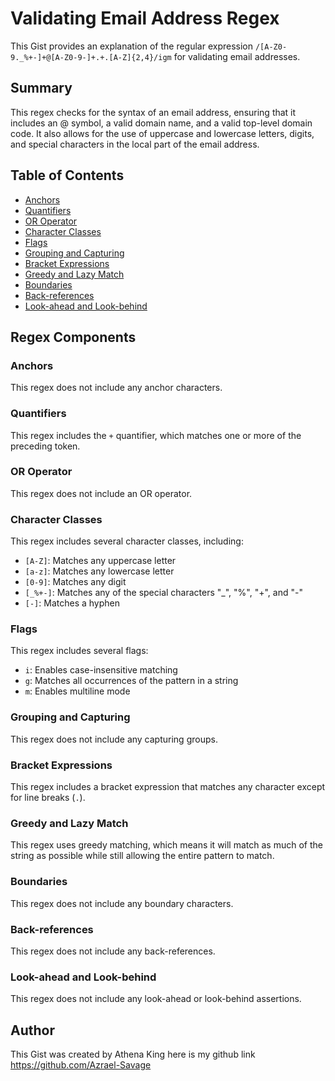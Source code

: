 # Validating Email Address Regex

This Gist provides an explanation of the regular expression `/[A-Z0-9._%+-]+@[A-Z0-9-]+.+.[A-Z]{2,4}/igm` for validating email addresses. 

## Summary

This regex checks for the syntax of an email address, ensuring that it includes an @ symbol, a valid domain name, and a valid top-level domain code. It also allows for the use of uppercase and lowercase letters, digits, and special characters in the local part of the email address.


## Table of Contents

- [Anchors](#anchors)
- [Quantifiers](#quantifiers)
- [OR Operator](#or-operator)
- [Character Classes](#character-classes)
- [Flags](#flags)
- [Grouping and Capturing](#grouping-and-capturing)
- [Bracket Expressions](#bracket-expressions)
- [Greedy and Lazy Match](#greedy-and-lazy-match)
- [Boundaries](#boundaries)
- [Back-references](#back-references)
- [Look-ahead and Look-behind](#look-ahead-and-look-behind)

## Regex Components

### Anchors

This regex does not include any anchor characters.

### Quantifiers

This regex includes the `+` quantifier, which matches one or more of the preceding token. 

### OR Operator

This regex does not include an OR operator.

### Character Classes

This regex includes several character classes, including:
- `[A-Z]`: Matches any uppercase letter
- `[a-z]`: Matches any lowercase letter
- `[0-9]`: Matches any digit
- `[_%+-]`: Matches any of the special characters "_", "%", "+", and "-"
- `[-]`: Matches a hyphen

### Flags

This regex includes several flags:
- `i`: Enables case-insensitive matching
- `g`: Matches all occurrences of the pattern in a string
- `m`: Enables multiline mode

### Grouping and Capturing

This regex does not include any capturing groups.

### Bracket Expressions

This regex includes a bracket expression that matches any character except for line breaks (`.`).

### Greedy and Lazy Match

This regex uses greedy matching, which means it will match as much of the string as possible while still allowing the entire pattern to match.

### Boundaries

This regex does not include any boundary characters.

### Back-references

This regex does not include any back-references.

### Look-ahead and Look-behind

This regex does not include any look-ahead or look-behind assertions.

## Author

This Gist was created by Athena King here is my github link https://github.com/Azrael-Savage



